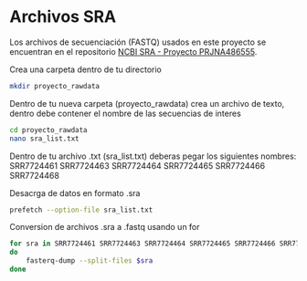 # **Archivos SRA**

Los archivos de secuenciación (FASTQ) usados en este proyecto se encuentran en el repositorio 
[NCBI SRA - Proyecto PRJNA486555](https://www.ncbi.nlm.nih.gov/sra/?term=PRJNA486555).

Crea una carpeta dentro de tu directorio 
``` bash
mkdir proyecto_rawdata
```

Dentro de tu nueva carpeta (proyecto_rawdata) crea un archivo de texto, dentro debe contener el nombre de las secuencias de interes
``` bash
cd proyecto_rawdata
nano sra_list.txt 
```

Dentro de tu archivo .txt (sra_list.txt) deberas pegar los siguientes nombres: 
SRR7724461 
SRR7724463 
SRR7724464 
SRR7724465 
SRR7724466 
SRR7724468

Desacrga de datos en formato .sra
``` bash
prefetch --option-file sra_list.txt
```

Conversion de archivos .sra a .fastq usando un for
``` bash
for sra in SRR7724461 SRR7724463 SRR7724464 SRR7724465 SRR7724466 SRR7724468
do
    fasterq-dump --split-files $sra
done
```
